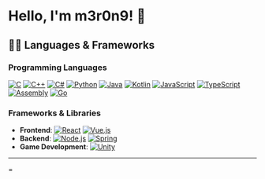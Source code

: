 # Hello, I'm m3r0n9! 👋

## 👨‍💻 Languages & Frameworks

### Programming Languages
[![C](https://img.shields.io/badge/C-A8B9CC?style=for-the-badge&logo=c&logoColor=white)](https://en.wikipedia.org/wiki/C_(programming_language))
[![C++](https://img.shields.io/badge/C++-00599C?style=for-the-badge&logo=c%2B%2B&logoColor=white)](https://en.wikipedia.org/wiki/C%2B%2B)
[![C#](https://img.shields.io/badge/C%23-239120?style=for-the-badge&logo=c-sharp&logoColor=white)](https://learn.microsoft.com/en-us/dotnet/csharp/)
[![Python](https://img.shields.io/badge/Python-3776AB?style=for-the-badge&logo=python&logoColor=white)](https://www.python.org/)
[![Java](https://img.shields.io/badge/Java-007396?style=for-the-badge&logo=java&logoColor=white)](https://www.java.com/)
[![Kotlin](https://img.shields.io/badge/Kotlin-0095D5?style=for-the-badge&logo=kotlin&logoColor=white)](https://kotlinlang.org/)
[![JavaScript](https://img.shields.io/badge/JavaScript-F7DF1E?style=for-the-badge&logo=javascript&logoColor=black)](https://developer.mozilla.org/en-US/docs/Web/JavaScript)
[![TypeScript](https://img.shields.io/badge/TypeScript-3178C6?style=for-the-badge&logo=typescript&logoColor=white)](https://www.typescriptlang.org/)
[![Assembly](https://img.shields.io/badge/Assembly-525252?style=for-the-badge&logo=assemblyscript&logoColor=white)](https://en.wikipedia.org/wiki/Assembly_language)
[![Go](https://img.shields.io/badge/Go-00ADD8?style=for-the-badge&logo=go&logoColor=white)](https://go.dev/)

### Frameworks & Libraries

- **Frontend**: [![React](https://img.shields.io/badge/React-61DAFB?style=for-the-badge&logo=react&logoColor=black)](https://reactjs.org/) [![Vue.js](https://img.shields.io/badge/Vue.js-4FC08D?style=for-the-badge&logo=vue.js&logoColor=white)](https://vuejs.org/)
- **Backend**: [![Node.js](https://img.shields.io/badge/Node.js-339933?style=for-the-badge&logo=node.js&logoColor=white)](https://nodejs.org/) [![Spring](https://img.shields.io/badge/Spring-6DB33F?style=for-the-badge&logo=spring&logoColor=white)](https://spring.io/)
- **Game Development**: [![Unity](https://img.shields.io/badge/Unity-000000?style=for-the-badge&logo=unity&logoColor=white)](https://unity.com/)

---

=

